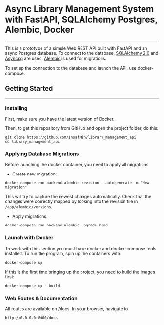 # Async Library Management System with FastAPI, SQLAlchemy Postgres, Alembic, Docker
___
This is a prototype of a simple Web REST API built with [FastAPI](https://fastapi.tiangolo.com/) and an async Postgres database. To connect to the database, [SQLAlchemy 2.0](https://docs.sqlalchemy.org/en/20/) and [Asyncpg](https://magicstack.github.io/asyncpg/current/) are used. [Alembic](https://alembic.sqlalchemy.org/en/latest/index.html) is used for migrations.

To set up the connection to the database and launch the API, use docker-compose.
## Getting Started
___
### Installing
First, make sure you have the latest version of Docker.

Then, to get this repository from GitHub and open the project folder, do this:
```
git clone https://github.com/InsafMin/library_management_api
cd library_management_api
```
### Applying Database Migrations
Before launching the docker container, you need to apply all migrations
* Create new migration:
```
docker-compose run backend alembic revision --autogenerate -m "New migration"
```
This will try to capture the newest changes automatically.
Check that the changes were correctly mapped by looking into 
the revision file in `/app/alembic/versions`.
* Apply migrations:
```
docker-compose run backend alembic upgrade head
```
### Launch with Docker
To work with this section you must have docker and docker-compose tools installed. To run the program, spin up the containers with:
```
docker-compose up
```
If this is the first time bringing up the project, you need to build the images first:
```
docker-compose up --build
```
### Web Routes & Documentation
All routes are available on /docs. In your browser, navigate to
```
http://0.0.0.0:8000/docs
```
